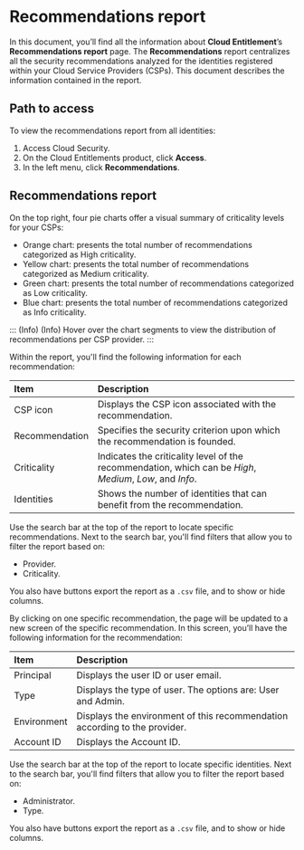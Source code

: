 # Recommendations report

In this document, you’ll find all the information about **Cloud Entitlement**’s **Recommendations report** page. The **Recommendations** report centralizes all the security recommendations analyzed for the identities registered within your Cloud Service Providers (CSPs). This document describes the information contained in the report.

## Path to access

To view the recommendations report from all identities:

1. Access Cloud Security.  
2. On the Cloud Entitlements product, click **Access**.  
3. In the left menu, click **Recommendations**.

## Recommendations report

On the top right, four pie charts offer a visual summary of criticality levels for your CSPs:

* Orange chart: presents the total number of recommendations categorized as High criticality.  
* Yellow chart: presents the total number of recommendations categorized as Medium criticality.  
* Green chart: presents the total number of recommendations categorized as Low criticality.  
* Blue chart:  presents the total number of recommendations categorized as Info criticality.

::: (Info) (Info)
 Hover over the chart segments to view the distribution of recommendations per CSP provider.
:::

Within the report, you'll find the following information for each recommendation:

| Item | Description |
| :---- | :---- |
| CSP icon | Displays the CSP icon associated with the recommendation. |
| Recommendation | Specifies the security criterion upon which the recommendation is founded. |
| Criticality | Indicates the criticality level of the recommendation, which can be *High*, *Medium*, *Low*, and *Info*. |
| Identities | Shows the number of identities that can benefit from the recommendation. |

Use the search bar at the top of the report to locate specific recommendations. Next to the search bar, you'll find filters that allow you to filter the report based on:

* Provider.  
* Criticality.

You also have buttons export the report as a `.csv` file, and to show or hide columns. 

By clicking on one specific recommendation, the page will be updated to a new screen of the specific recommendation. In this screen, you’ll have the following information for the recommendation:

| Item | Description |
| :---- | :---- |
| Principal | Displays the user ID or user email. |
| Type | Displays the type of user. The options are: User and Admin. |
| Environment | Displays the environment of this recommendation according to the provider.  |
| Account ID | Displays the Account ID. |

Use the search bar at the top of the report to locate specific identities. Next to the search bar, you'll find filters that allow you to filter the report based on:

* Administrator.  
* Type.

You also have buttons export the report as a `.csv` file, and to show or hide columns. 